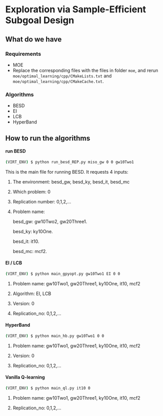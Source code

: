 # Exploration via Sample-Efficient Subgoal Design

## What do we have
### Requirements
  
  * MOE
  * Replace the corresponding files with the files in folder ```moe```, and rerun ```moe/optimal_learning/cpp/CMakeLists.txt``` and ```moe/optimal_learning/cpp/CMakeCache.txt```.

### Algorithms
  * BESD
  * EI
  * LCB
  * HyperBand

## How to run the algorithms
#### run BESD
  ```bash
  (VIRT_ENV) $ python run_besd_REP.py miso_gw 0 0 gw10Two1
  ```
  This is the main file for running BESD. It requests 4 inputs:
  
  1) The environment: besd_gw, besd_ky, besd_it, besd_mc
  
  2) Which problem: 0
  
  3) Replication number: 0,1,2,...
  
  4) Problem name: 
     
     besd_gw: gw10Two2, gw20Three1.
     
     besd_ky: ky10One.
     
     besd_it: it10.
     
     besd_mc: mcf2.
  
#### EI / LCB
  ```bash
  (VIRT_ENV) $ python main_gpyopt.py gw10Two1 EI 0 0
  ```
  1) Problem name: gw10Two1, gw20Three1, ky10One, it10, mcf2
  
  2) Algorithm: EI, LCB
  
  3) Version: 0
  
  4) Replication_no: 0,1,2,... 

#### HyperBand
  ```bash
  (VIRT_ENV) $ python main_hb.py gw10Two1 0 0
  ```
  1) Problem name: gw10Two1, gw20Three1, ky10One, it10, mcf2
  
  2) Version: 0
  
  3) Replication_no: 0,1,2,... 

#### Vanilla Q-learning
  ```bash
  (VIRT_ENV) $ python main_ql.py it10 0
  ```
  1) Problem name: gw10Two1, gw20Three1, ky10One, it10, mcf2
  
  2) Replication_no: 0,1,2,...
